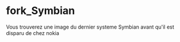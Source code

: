 fork_Symbian
============

Vous trouverez une image du dernier systeme Symbian avant qu'il est disparu de chez nokia

